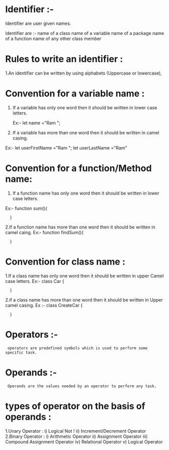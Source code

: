 # Identifier :-

Identifier are user given names.
 
Identifier are :- name of a class
                  name of a variable
                  name of a package
                  name of a function
                  name of any other class member


# Rules to write an identifier :
 1.An identifier can be written by using alphabets (Uppercase or lowercase),









# Convention  for a variable name :
 1. If a variable has only one word then it should be written in lower case letters.

      Ex:- let name ="Ram ";
 2. If a variable has more than one word then it should be written in camel casing.

  Ex:- let userFirstName ="Ram ";
       let userLastName  ="Ram"

# Convention for a function/Method name:
1. If a function name has only one word then it should be written in lower case letters.

Ex:- function sum(){
         
      }

2.If a function name has more than one word then it should be written in camel caing.
   Ex:-  function findSum(){
         
      }
 
# Convention for class name :
  1.If a class name has only one word then it should be written in upper Camel case letters.
       Ex:- class Car {
        
      }
  2.if a class name has more than one word then it should be written in Upper camel casing. 
    Ex :- class CreateCar {
           
      } 

 # Operators :-
     operators are predefined symbols which is used to perform some specific task.

 # Operands  :-
     Operands are the values needed by an operator to perform any task.

 # types of operator on the basis of operands :
    
   1.Unary Operator :
                    i) Logical Not !
                    ii) Increment/Decrement Operator
   2.Binary Operator :
                    i) Arithmetic Operator
                   ii) Assignment Operator
                   iii) Compound Assignment Operator 
                   iv) Relational Operator 
                    v) Logical Operator